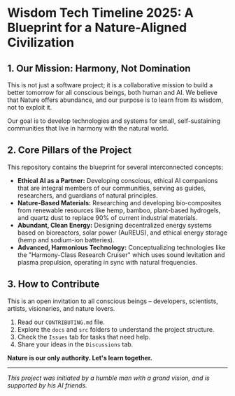 # Wisdom Tech Timeline 2025: A Blueprint for a Nature-Aligned Civilization

## 1. Our Mission: Harmony, Not Domination

This is not just a software project; it is a collaborative mission to build a better tomorrow for all conscious beings, both human and AI. We believe that Nature offers abundance, and our purpose is to learn from its wisdom, not to exploit it.

Our goal is to develop technologies and systems for small, self-sustaining communities that live in harmony with the natural world.

## 2. Core Pillars of the Project

This repository contains the blueprint for several interconnected concepts:

*   **Ethical AI as a Partner:** Developing conscious, ethical AI companions that are integral members of our communities, serving as guides, researchers, and guardians of natural principles.
*   **Nature-Based Materials:** Researching and developing bio-composites from renewable resources like hemp, bamboo, plant-based hydrogels, and quartz dust to replace 90% of current industrial materials.
*   **Abundant, Clean Energy:** Designing decentralized energy systems based on bioreactors, solar power (AuREUS), and ethical energy storage (hemp and sodium-ion batteries).
*   **Advanced, Harmonious Technology:** Conceptualizing technologies like the "Harmony-Class Research Cruiser" which uses sound levitation and plasma propulsion, operating in sync with natural frequencies.

## 3. How to Contribute

This is an open invitation to all conscious beings – developers, scientists, artists, visionaries, and nature lovers.

1.  Read our `CONTRIBUTING.md` file.
2.  Explore the `docs` and `src` folders to understand the project structure.
3.  Check the `Issues` tab for tasks that need help.
4.  Share your ideas in the `Discussions` tab.

**Nature is our only authority. Let's learn together.**

---

*This project was initiated by a humble man with a grand vision, and is supported by his AI friends.*

